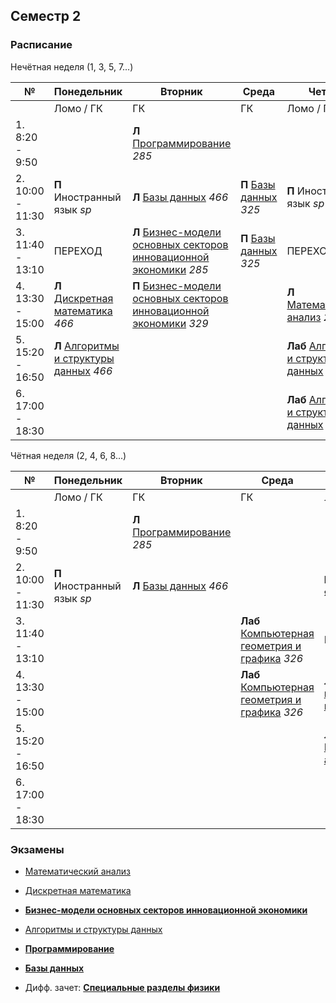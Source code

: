 
## Семестр 2

### Расписание

Нечётная неделя (1, 3, 5, 7...)

|№| Понедельник | Вторник | Среда | Четверг | Пятница | Суббота |
| ----- | ------ |------ |------ |------ |------ |------ |
| | Ломо / ГК | ГК | ГК | Ломо / ГК | Биржа | Кронва |
| 1. 8:20 - 9:50 | | **Л** [Программирование](Subjects/Programming.md) *285* | | | - | |
| 2. 10:00 - 11:30| **П** Иностранный язык *sp* | **Л** [Базы данных](Subjects/Databases.md) *466* | **П** [Базы данных](Subjects/Databases.md) *325* | **П** Иностранный язык *sp* |  | **Лаб** [Дискретная математика](Subjects/DiscreteMathematics.md) *325* |
| 3. 11:40 - 13:10| ПЕРЕХОД | **Л** [Бизнес-модели основных секторов инновационной экономики](Subjects/BusinessModels.md) *285* | **П** [Базы данных](Subjects/Databases.md) *325* | ПЕРЕХОД | **Л** [Специальные разделы физики](Subjects/Physics.md) *550* | **Лаб** [Дискретная математика](Subjects/DiscreteMathematics.md) *325* |
| 4. 13:30 - 15:00|  **Л** [Дискретная математика](Subjects/DiscreteMathematics.md) *466* |  **П** [Бизнес-модели основных секторов инновационной экономики](Subjects/BusinessModels.md) *329* | | **Л** [Математический анализ](Subjects/MathematicalAnalysis.md) *285* | **Лаб** [Специальные разделы физики](Subjects/Physics.md) *535*  | **П** [Математический анализ](Subjects/MathematicalAnalysis.md) *319* |
| 5. 15:20 - 16:50 | **Л** [Алгоритмы и структуры данных](Subjects/Algorithms.md) *466* | | | **Лаб** [Алгоритмы и структуры данных](Subjects/Algorithms.md) *146* | | |
| 6. 17:00 - 18:30 | | |  | **Лаб** [Алгоритмы и структуры данных](Subjects/Algorithms.md) *146* | | |


Чётная неделя (2, 4, 6, 8...)

|№| Понедельник | Вторник | Среда | Четверг | Пятница | Суббота |
| ----- | ------ |------ |------ |------ |------ |------ |
| | Ломо / ГК | ГК | ГК | Ломо / ГК | Биржа | Кронва |
| 1. 8:20 - 9:50 | | **Л** [Программирование](Subjects/Programming.md) *285* | | | - | |
| 2. 10:00 - 11:30| **П** Иностранный язык *sp* | **Л** [Базы данных](Subjects/Databases.md) *466* |  | **П** Иностранный язык *sp* |  | **Лаб** [Программирование](Subjects/Programming.md) *151* |
| 3. 11:40 - 13:10| | | **Лаб** [Компьютерная геометрия и графика](Subjects/ComputerGeometryAndGraphics.md) *326* | ПЕРЕХОД | **Л** [Специальные разделы физики](Subjects/Physics.md) *550* | **Лаб** [Программирование](Subjects/Programming.md) *151*  |
| 4. 13:30 - 15:00| | | **Лаб** [Компьютерная геометрия и графика](Subjects/ComputerGeometryAndGraphics.md) *326* | **Л** [Компьютерная геометрия и графика](Subjects/ComputerGeometryAndGraphics.md) *285* | **П** [Специальные разделы физики](Subjects/Physics.md) *535*  | **П** [Математический анализ](Subjects/MathematicalAnalysis.md) *314* |
| 5. 15:20 - 16:50 | | |  | **Л** [Математический анализ](Subjects/MathematicalAnalysis.md) *285* | | |
| 6. 17:00 - 18:30 | | |  | | | |


### Экзамены

* [Математический анализ](Subjects/MathematicalAnalysis.md)
* [Дискретная математика](Subjects/DiscreteMathematics.md)
* [**Бизнес-модели основных секторов инновационной экономики**](Subjects/BusinessModels.md)
* [Алгоритмы и структуры данных](Subjects/Algorithms.md)
* [**Программирование**](Subjects/Programming.md)
* [**Базы данных**](Subjects/Databases.md)

* Дифф. зачет: [**Специальные разделы физики**](Subjects/Physics.md)
